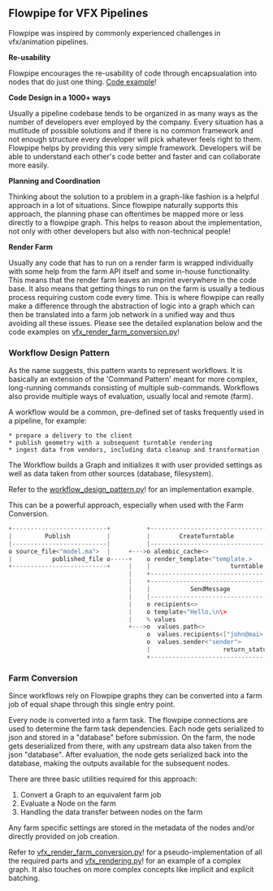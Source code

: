 ## Flowpipe for VFX Pipelines

Flowpipe was inspired by commonly experienced challenges in vfx/animation pipelines.

**Re-usability**

Flowpipe encourages the re-usability of code through encapsualation into nodes that do just one thing. [Code example](examples/house_and_birthday.py)!

**Code Design in a 1000+ ways**

Usually a pipeline codebase tends to be organized in as many ways as the number of developers ever employed by the company. Every situation has a mutlitude of possible solutions and if there is no common framework and not enough structure every developer will pick whatever feels right to them.
Flowpipe helps by providing this very simple framework. Developers will be able to understand each other's code better and faster and can collaborate more easily.

**Planning and Coordination**

Thinking about the solution to a problem in a graph-like fashion is a helpful approach in a lot of situations.
Since flowpipe naturally supports this approach, the planning phase can oftentimes be mapped more or less directly to a flowpipe graph. This helps to reason about the implementation, not only with other developers but also with non-technical people!

**Render Farm**

Usually any code that has to run on a render farm is wrapped individually with some help from the farm API itself and some in-house functionality. This means that the render farm leaves an imprint everywhere in the code base. It also means that getting things to run on the farm is usually a tedious process requiring custom code every time.
This is where flowpipe can really make a difference through the abstraction of logic into a graph which can then be translated into a farm job network in a unified way and thus avoiding all these issues.
Please see the detailed explanation below and the code examples on [vfx_render_farm_conversion.py](examples/vfx_render_farm_conversion.py)!

### Workflow Design Pattern

As the name suggests, this pattern wants to represent workflows. It is basically an extension of the 'Command Pattern' meant for more complex, long-running commands consisting of multiple sub-commands. Workflows also provide multiple ways of evaluation, usually local and remote (farm).

A workflow would be a common, pre-defined set of tasks frequently used in a pipeline, for example:

    * prepare a delivery to the client
    * publish geometry with a subsequent turntable rendering
    * ingest data from vendors, including data cleanup and transformation

The Workflow builds a Graph and initializes it with user provided settings as well as data taken from other sources (database, filesystem).

Refer to the [workflow_design_pattern.py](examples/workflow_design_pattern.py)! for an implementation example.

This can be a powerful approach, especially when used with the Farm Conversion.

```c
+--------------------------+          +--------------------------------+          +----------------------+
|         Publish          |          |        CreateTurntable         |          |    UpdateDatabase    |
|--------------------------|          |--------------------------------|          |----------------------|
o source_file<"model.ma">  |     +--->o alembic_cache<>                |          o asset<"model">       |
|           published_file o-----+    o render_template<"template.>    |     +--->o images<>             |
+--------------------------+     |    |                      turntable o-----+    o status<"published>   |
                                 |    +--------------------------------+          |                asset o
                                 |    +----------------------------------+        +----------------------+
                                 |    |           SendMessage            |
                                 |    |----------------------------------|
                                 |    o recipients<>                     |
                                 |    o template<"Hello,\n\>             |
                                 |    % values                           |
                                 +--->o  values.path<>                   |
                                      o  values.recipients<["john@mai>   |
                                      o  values.sender<"sender">         |
                                      |                    return_status o
                                      +----------------------------------+
```

### Farm Conversion

Since workflows rely on Flowpipe graphs they can be converted into a farm job of equal shape through this single entry point.

Every node is converted into a farm task. The flowpipe connections are used to determine the farm task dependencies.
Each node gets serialized to json and stored in a "database" before submission. On the farm, the node gets deserialized from there, with any upstream data also taken from the json "database". After evaluation, the node gets serialized back into the database, making the outputs available for the subsequent nodes.

There are three basic utilities required for this approach:

1. Convert a Graph to an equivalent farm job
2. Evaluate a Node on the farm
3. Handling the data transfer between nodes on the farm

Any farm specific settings are stored in the metadata of the nodes and/or directly provided on job creation.

Refer to [vfx_render_farm_conversion.py](examples/vfx_render_farm_conversion.py)! for a pseudo-implementation of all the required parts and [vfx_rendering.py](examples/vfx_rendering.py)! for an example of a complex graph.
It also touches on more complex concepts like implicit and explicit batching.

